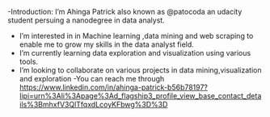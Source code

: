 -Introduction: I’m  Ahinga Patrick also known as @patocoda an udacity student persuing a nanodegree in data analyst.
- I’m interested in in Machine learning ,data mining and web scraping to enable me to grow my skills in the data analyst field.
- I’m currently learning data exploration and visualization using various tools.
- I’m looking to collaborate on various projects in data mining,visualization and exploration
-You can reach me through https://www.linkedin.com/in/ahinga-patrick-b56b78197?lipi=urn%3Ali%3Apage%3Ad_flagship3_profile_view_base_contact_details%3BmhxfV3QlTfqxdLcoyKFbwg%3D%3D

<!---
patocoda/patocoda is a ✨ special ✨ repository because its `README.md` (this file) appears on your GitHub profile.
You can click the Preview link to take a look at your changes.
--->
